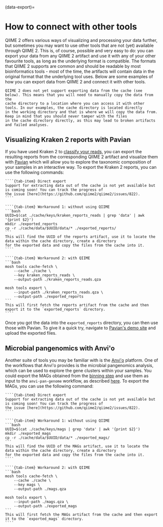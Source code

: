 (data-export)=
# How to connect with other tools
QIIME 2 offers various ways of visualizing and processing your data further, but sometimes you may want to use other tools 
that are not (yet) available through QIIME 2. This is, of course, possible and very easy to do: you can export your data 
from any QIIME 2 artifact and use it with any of your other favourite tools, as long as the underlying format is compatible. 
The formats that QIIME 2 supports are common and should be readable by most bioinformatics tools - most of the time, the 
artifacts will contain data in the original format that the underlying tool uses. Below are some examples of how you can
export data from QIIME 2 and connect it with other tools.

```{warning}
QIIME 2 does not yet support exporting data from the cache (see below). This means that you will need to manually copy the data from the 
cache directory to a location where you can access it with other tools. In our examples, the cache directory is located directly 
in the working directory and that is where we will copy the data from. Keep in mind that you should never tamper with the files 
in the cache directory directly, as this may lead to broken artifacts and failed analyses. 
```

## Visualizing Kraken 2 reports with Pavian
If you have used Kraken 2 to [classify your reads](kraken-reads), you can export the resulting reports from the corresponding 
QIIME 2 artifact and visualize them with [Pavian](https://github.com/fbreitwieser/pavian) which will allow you to explore the 
taxonomic composition of your samples in an interactive way. To export the Kraken 2 reports, you can use the following commands:

`````{tab-set}
````{tab-item} Direct export
Support for extracting data out of the cache is not yet available but is coming soon! You can track the progress of 
the issue [here](https://github.com/qiime2/qiime2/issues/822).
````

````{tab-item} Workaround 1: without using QIIME
```bash
UUID=$(cat ./cache/keys/kraken_reports_reads | grep 'data' | awk '{print $2}')
mkdir ./exported_reports
cp -r ./cache/data/$UUID/data/* ./exported_reports/
```
This will find the UUID of the reports artifact, use it to locate the data within the cache directory, create a directory 
for the exported data and copy the files from the cache into it.
````

````{tab-item} Workaround 2: with QIIME
```bash
mosh tools cache-fetch \
    --cache ./cache \
    --key kraken_reports_reads \
    --output-path ./kraken_reports_reads.qza

mosh tools export \
    --input-path ./kraken_reports_reads.qza \
    --output-path ./exported_reports
```
This will first fetch the reports artifact from the cache and then export it to the `exported_reports` directory.
````
`````

Once you got the data into the `exported_reports` directory, you can then use those with Pavian. 
To give it a quick try, navigate to [Pavian's demo site](https://fbreitwieser.shinyapps.io/pavian/) and upload the exported files.

## Microbial pangenomics with Anvi'o
Another suite of tools you may be familiar with is the [Anvi'o](http://anvio.org/) platform. One of the workflows that Anvi'o 
provides is the microbial pangenomics analysis, which can be used to explore the gene clusters within your samples. You 
could export the MAGs obtained from the [binning step](mag-recovery) and use them as input to the `anvi-pan-genome` workflow, as 
described [here](https://merenlab.org/2016/11/08/pangenomics-v2/). To export the MAGs, you can use the following command:
`````{tab-set}
````{tab-item} Direct export
Support for extracting data out of the cache is not yet available but is coming soon! You can track the progress of 
the issue [here](https://github.com/qiime2/qiime2/issues/822).
````

````{tab-item} Workaround 1: without using QIIME
```bash
UUID=$(cat ./cache/keys/mags | grep 'data' | awk '{print $2}')
mkdir ./exported_mags
cp -r ./cache/data/$UUID/data/* ./exported_mags/
```
This will find the UUID of the MAGs artifact, use it to locate the data within the cache directory, create a directory 
for the exported data and copy the files from the cache into it.
````

````{tab-item} Workaround 2: with QIIME
```bash
mosh tools cache-fetch \
    --cache ./cache \
    --key mags \
    --output-path ./mags.qza

mosh tools export \
    --input-path ./mags.qza \
    --output-path ./exported_mags
```
This will first fetch the MAGs artifact from the cache and then export it to the `exported_mags` directory.
````
`````
